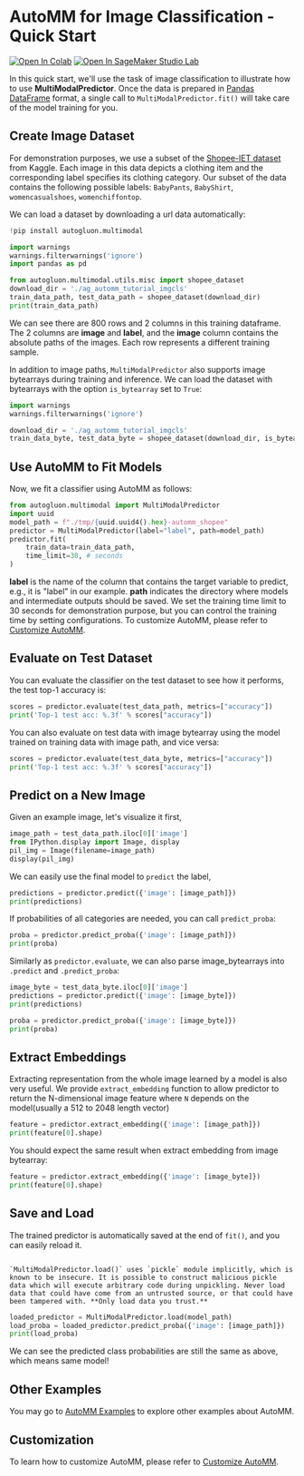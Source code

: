 # AutoMM for Image Classification - Quick Start

[![Open In Colab](https://colab.research.google.com/assets/colab-badge.svg)](https://colab.research.google.com/github/autogluon/autogluon/blob/master/docs/tutorials/multimodal/image_prediction/beginner_image_cls.ipynb)
[![Open In SageMaker Studio Lab](https://studiolab.sagemaker.aws/studiolab.svg)](https://studiolab.sagemaker.aws/import/github/autogluon/autogluon/blob/master/docs/tutorials/multimodal/image_prediction/beginner_image_cls.ipynb)



In this quick start, we'll use the task of image classification to illustrate how to use **MultiModalPredictor**. Once the data is prepared in [Pandas DataFrame](https://pandas.pydata.org/pandas-docs/stable/reference/api/pandas.DataFrame.html) format, a single call to `MultiModalPredictor.fit()` will take care of the model training for you.


## Create Image Dataset

For demonstration purposes, we use a subset of the [Shopee-IET dataset](https://www.kaggle.com/competitions/demo-shopee-iet-competition/data) from Kaggle.
Each image in this data depicts a clothing item and the corresponding label specifies its clothing category.
Our subset of the data contains the following possible labels: `BabyPants`, `BabyShirt`, `womencasualshoes`, `womenchiffontop`.

We can load a dataset by downloading a url data automatically:


```python
!pip install autogluon.multimodal

```


```python
import warnings
warnings.filterwarnings('ignore')
import pandas as pd

from autogluon.multimodal.utils.misc import shopee_dataset
download_dir = './ag_automm_tutorial_imgcls'
train_data_path, test_data_path = shopee_dataset(download_dir)
print(train_data_path)
```

We can see there are 800 rows and 2 columns in this training dataframe. The 2 columns are **image** and **label**, and the **image** column contains the absolute paths of the images. Each row represents a different training sample.

In addition to image paths, `MultiModalPredictor` also supports image bytearrays during training and inference. We can load the dataset with bytearrays with the option `is_bytearray` set to `True`:


```python
import warnings
warnings.filterwarnings('ignore')

download_dir = './ag_automm_tutorial_imgcls'
train_data_byte, test_data_byte = shopee_dataset(download_dir, is_bytearray=True)
```

## Use AutoMM to Fit Models

Now, we fit a classifier using AutoMM as follows:


```python
from autogluon.multimodal import MultiModalPredictor
import uuid
model_path = f"./tmp/{uuid.uuid4().hex}-automm_shopee"
predictor = MultiModalPredictor(label="label", path=model_path)
predictor.fit(
    train_data=train_data_path,
    time_limit=30, # seconds
)
```

**label** is the name of the column that contains the target variable to predict, e.g., it is "label" in our example. **path** indicates the directory where models and intermediate outputs should be saved. We set the training time limit to 30 seconds for demonstration purpose, but you can control the training time by setting configurations. To customize AutoMM, please refer to [Customize AutoMM](../advanced_topics/customization.ipynb).


## Evaluate on Test Dataset

You can evaluate the classifier on the test dataset to see how it performs, the test top-1 accuracy is:


```python
scores = predictor.evaluate(test_data_path, metrics=["accuracy"])
print('Top-1 test acc: %.3f' % scores["accuracy"])
```

You can also evaluate on test data with image bytearray using the model trained on training data with image path, and vice versa:


```python
scores = predictor.evaluate(test_data_byte, metrics=["accuracy"])
print('Top-1 test acc: %.3f' % scores["accuracy"])
```

## Predict on a New Image

Given an example image, let's visualize it first,


```python
image_path = test_data_path.iloc[0]['image']
from IPython.display import Image, display
pil_img = Image(filename=image_path)
display(pil_img)
```

We can easily use the final model to `predict` the label,


```python
predictions = predictor.predict({'image': [image_path]})
print(predictions)
```

If probabilities of all categories are needed, you can call `predict_proba`:


```python
proba = predictor.predict_proba({'image': [image_path]})
print(proba)
```

Similarly as `predictor.evaluate`, we can also parse image_bytearrays into `.predict` and `.predict_proba`:


```python
image_byte = test_data_byte.iloc[0]['image']
predictions = predictor.predict({'image': [image_byte]})
print(predictions)

proba = predictor.predict_proba({'image': [image_byte]})
print(proba)
```

## Extract Embeddings

Extracting representation from the whole image learned by a model is also very useful. We provide `extract_embedding` function to allow predictor to return the N-dimensional image feature where `N` depends on the model(usually a 512 to 2048 length vector)


```python
feature = predictor.extract_embedding({'image': [image_path]})
print(feature[0].shape)
```

You should expect the same result when extract embedding from image bytearray:


```python
feature = predictor.extract_embedding({'image': [image_byte]})
print(feature[0].shape)
```

## Save and Load

The trained predictor is automatically saved at the end of `fit()`, and you can easily reload it.

```{warning}

`MultiModalPredictor.load()` uses `pickle` module implicitly, which is known to be insecure. It is possible to construct malicious pickle data which will execute arbitrary code during unpickling. Never load data that could have come from an untrusted source, or that could have been tampered with. **Only load data you trust.**

```


```python
loaded_predictor = MultiModalPredictor.load(model_path)
load_proba = loaded_predictor.predict_proba({'image': [image_path]})
print(load_proba)
```

We can see the predicted class probabilities are still the same as above, which means same model!

## Other Examples

You may go to [AutoMM Examples](https://github.com/autogluon/autogluon/tree/master/examples/automm) to explore other examples about AutoMM.

## Customization
To learn how to customize AutoMM, please refer to [Customize AutoMM](../advanced_topics/customization.ipynb).

